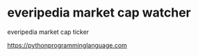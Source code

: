 # everipedia market cap watcher 

everipedia market cap ticker

https://pythonprogramminglanguage.com


